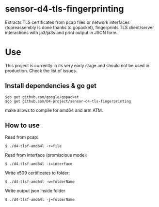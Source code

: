 # sensor-d4-tls-fingerprinting
Extracts TLS certificates from pcap files or network interfaces (tcpreassembly is done thanks to gopacket), fingerprints TLS client/server interactions with ja3/ja3s and print output in JSON form.
# Use
This project is currently in its very early stage and should not be used in production.
 Check the list of issues.
## Install dependencies & go get
``` shell
$go get github.com/google/gopacket
$go get github.com/D4-project/sensor-d4-tls-fingerprinting
```
make allows to compile for amd64 and arm ATM.
## How to use

Read from pcap:
``` shell
$ ./d4-tlsf-amd64l -r=file 

```
Read from interface (promiscious mode):
``` shell
$ ./d4-tlsf-amd64l -i=interface 

```
Write x509 certificates to folder:
``` shell
$ ./d4-tlsf-amd64l -w=folderName 
```
Write output json inside folder

``` shell
$ ./d4-tlsf-amd64l -j=folderName 
```
